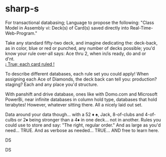 # sharp-s
For transactional databasing; Language to propose the following: "Class Model in Assembly vi: Deck(s) of Card(s) saved directly into Real-Time-Web-Program."

Take any standard fifty-two deck, and imagine dedicating the:
deck-back, as in color,
blue or red or punched,
any number of decks
possible; you'd 
know your rule
over-all says:
Ace thru 2,
when in/is
ready, do
and or <br>
d'nt.<br>
<a href="">¡ True; each card ruled !</a><br>

To describe different databases, 
each rule set you could apply! 
When assigning each Ace of Diamonds,
the deck back can tell you:
production?
staging?
Each and any place you'd structure.

With panshift and drive database,
ones like with Domo.com and
Microsoft PowerBi, near
infinite databases in
column hold type,
databases that hold terabytes!
However, whatever sitting there.
All a nicely laid out set.

Data around your data though... with a 52 ♦️ ♠️, Jack, 8-of-clubs and 4-of-culbs or 2♦️ being stronger than a 4♦️ in one deck...
not in another. Rules you
could use to store and say:
"The right, regular order."
And as large as you'd need... TRUE.
And as verbose as needed... TRUE...
AND free to learn here.

DS

DS
